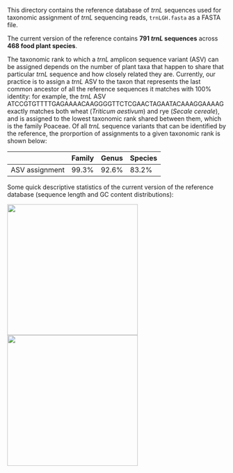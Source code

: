 This directory contains the reference database of *trnL* sequences used for taxonomic assignment of *trnL* sequencing reads, `trnLGH.fasta` as a FASTA file.

The current version of the reference contains **791 *trnL* sequences** across **468 food plant species**. 

The taxonomic rank to which a *trnL* amplicon sequence variant (ASV) can be assigned depends on the number of plant taxa that happen to share that particular *trnL* sequence and how closely related they are.  Currently, our practice is to assign a *trnL* ASV to the taxon that represents the last common ancestor of all the reference sequences it matches with 100% identity: for example, the *trnL* ASV ATCCGTGTTTTGAGAAAACAAGGGGTTCTCGAACTAGAATACAAAGGAAAAG exactly matches both wheat (*Triticum aestivum*) and rye (*Secale cereale*), and is assigned to the lowest taxonomic rank shared between them, which is the family Poaceae.  Of all *trnL* sequence variants that can be identified by the reference, the prorportion of assignments to a given taxonomic rank is shown below:

|  	  | Family | Genus | Species |
| --- | --- | --- | --- |
| ASV assignment	| 99.3% | 92.6% | 83.2% |

Some quick descriptive statistics of the current version of the reference database (sequence length and GC content distributions): 
<p float="left">
  <img src="https://user-images.githubusercontent.com/8173170/223142473-3ce2a064-be39-45a8-93a9-5c4b4ee86178.png" width="300" height="300" />
  <img src="https://user-images.githubusercontent.com/8173170/223142498-2f7982ed-1916-446d-aaae-fee805164c52.png" width="300" height="300" />
</p>

